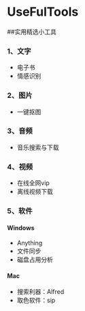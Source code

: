 # UseFulTools
##实用精选小工具

### 1、文字
- 电子书
- 情感识别

### 2、图片
- 一键抠图

### 3、音频
- 音乐搜索与下载

### 4、视频
- 在线全网vip
- 离线视频下载

### 5、软件
#### Windows
- Anything
- 文件同步
- 磁盘占用分析

#### Mac
- 搜索利器：Alfred
- 取色软件：sip
